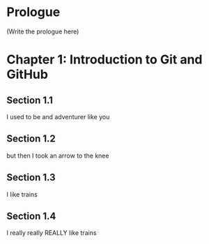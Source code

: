 # Prologue
(Write the prologue here)
# Chapter 1: Introduction to Git and GitHub
## Section 1.1
I used to be and adventurer like you
## Section 1.2
but then I took an arrow to the knee
## Section 1.3
I like trains
## Section 1.4
I really really REALLY like trains